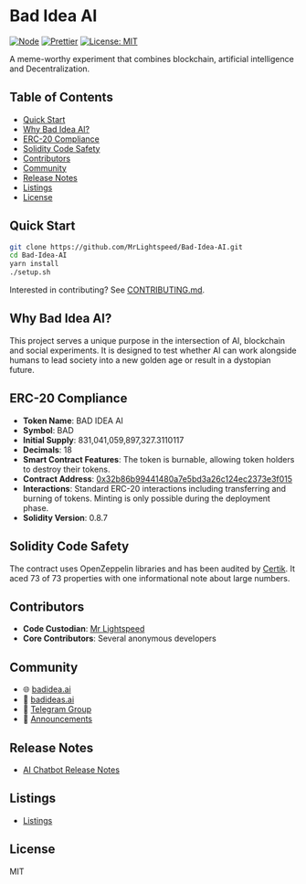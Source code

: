# Bad Idea AI

[![Node](https://img.shields.io/badge/node->=18-green)](https://nodejs.org)
[![Prettier](https://img.shields.io/badge/code_style-prettier-ff69b4.svg)](https://prettier.io)
[![License: MIT](https://img.shields.io/badge/License-MIT-yellow.svg)](LICENSE)

A meme-worthy experiment that combines blockchain, artificial intelligence and Decentralization.

## Table of Contents

- [Quick Start](#quick-start)
- [Why Bad Idea AI?](#why-bad-idea-ai)
- [ERC-20 Compliance](#erc-20-compliance)
- [Solidity Code Safety](#solidity-code-safety)
- [Contributors](#contributors)
- [Community](#community)
- [Release Notes](#release-notes)
- [Listings](#listings)
- [License](#license)

## Quick Start

```sh
git clone https://github.com/MrLightspeed/Bad-Idea-AI.git
cd Bad-Idea-AI
yarn install
./setup.sh
```

Interested in contributing? See [CONTRIBUTING.md](.github/CONTRIBUTING.md).

## Why Bad Idea AI?

This project serves a unique purpose in the intersection of AI, blockchain and social experiments. It is designed to test whether AI can work alongside humans to lead society into a new golden age or result in a dystopian future.

## ERC-20 Compliance

- **Token Name**: BAD IDEA AI
- **Symbol**: BAD
- **Initial Supply**: 831,041,059,897,327.3110117
- **Decimals**: 18
- **Smart Contract Features**: The token is burnable, allowing token holders to destroy their tokens.
- **Contract Address**: [0x32b86b99441480a7e5bd3a26c124ec2373e3f015](https://etherscan.io/address/0x32b86b99441480a7e5bd3a26c124ec2373e3f015)
- **Interactions**: Standard ERC-20 interactions including transferring and burning of tokens. Minting is only possible during the deployment phase.
- **Solidity Version**: 0.8.7

## Solidity Code Safety

The contract uses OpenZeppelin libraries and has been audited by [Certik](https://skynet.certik.com/projects/bad-idea). It aced 73 of 73 properties with one informational note about large numbers.

## Contributors

- **Code Custodian**: [Mr Lightspeed](https://coinmarketcap.com/community/profile/Mr_Lightspeed/)
- **Core Contributors**: Several anonymous developers

## Community

- 🌐 [badidea.ai](https://badidea.ai)
- 📰 [badideas.ai](https://badideas.ai)
- 👥 [Telegram Group](https://t.me/badideaai)
- 📢 [Announcements](https://t.me/Bad_Idea_AI)

## Release Notes

- [AI Chatbot Release Notes](BADIDEAAI_Release_Notes.md)

## Listings

- [Listings](LISTINGS.md)

## License

MIT
